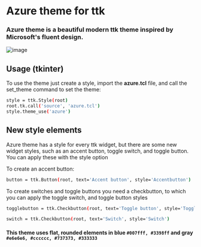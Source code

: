 # Azure theme for ttk

### Azure theme is a beautiful modern ttk theme inspired by Microsoft's fluent design.

![image](https://github.com/rdbende/Azure-ttk-theme/blob/main/azure/screenshot.png)

## Usage (tkinter)
To use the theme just create a style, import the **azure.tcl** file, and call the set_theme command to set the theme:
```bash
style = ttk.Style(root)
root.tk.call('source', 'azure.tcl')
style.theme_use('azure')
```

## New style elements
Azure theme has a style for every ttk widget, but there are some new widget styles, such as an accent button, toggle switch, and toggle button. You can apply these with the style option

To create an accent button:
```bash
button = ttk.Button(root, text='Accent button', style='Accentbutton')
```
To create switches and toggle buttons you need a checkbutton, to which you can apply the toggle switch, and toggle button styles
```bash
togglebutton = ttk.Checkbutton(root, text='Toggle button', style='Togglebutton')

switch = ttk.Checkbutton(root, text='Switch', style='Switch')
```

#### This theme uses flat, rounded elements in blue `#007fff, #3398ff` and gray `#e6e6e6, #cccccc, #737373, #333333`
